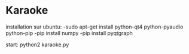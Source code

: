 # Karaoke

installation sur ubuntu:
	-sudo apt-get install python-qt4 python-pyaudio python-pip
	-pip install numpy
	-pip install pyqtgraph


start:
	python2 karaoke.py
